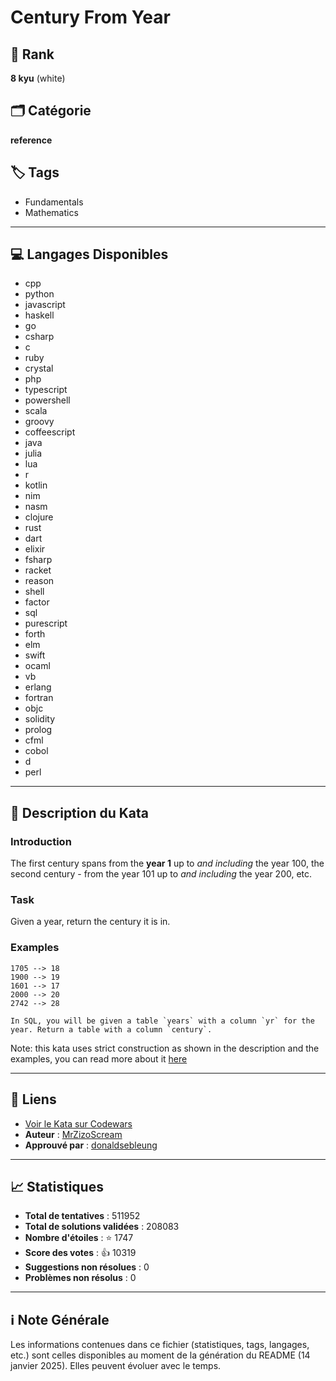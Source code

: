 # Century From Year

## 🏅 Rank
**8 kyu** (white)

## 🗂️ Catégorie
**reference**

## 🏷️ Tags
- Fundamentals
- Mathematics

---

## 💻 Langages Disponibles
- cpp
- python
- javascript
- haskell
- go
- csharp
- c
- ruby
- crystal
- php
- typescript
- powershell
- scala
- groovy
- coffeescript
- java
- julia
- lua
- r
- kotlin
- nim
- nasm
- clojure
- rust
- dart
- elixir
- fsharp
- racket
- reason
- shell
- factor
- sql
- purescript
- forth
- elm
- swift
- ocaml
- vb
- erlang
- fortran
- objc
- solidity
- prolog
- cfml
- cobol
- d
- perl

---

## 📜 Description du Kata

### Introduction

The first century spans from the **year 1** up to *and including* the year 100, the second century - from the year 101 up to *and including* the year 200, etc.


### Task

Given a year, return the century it is in.


### Examples

```
1705 --> 18
1900 --> 19
1601 --> 17
2000 --> 20
2742 --> 28
```

```if:sql
In SQL, you will be given a table `years` with a column `yr` for the year. Return a table with a column `century`.
```

Note: this kata uses strict construction as shown in the description and the examples, you can read more about it [here](https://en.wikipedia.org/wiki/Century)


---

## 🔗 Liens
- [Voir le Kata sur Codewars](https://www.codewars.com/kata/5a3fe3dde1ce0e8ed6000097)
- **Auteur** : [MrZizoScream](https://www.codewars.com/users/MrZizoScream)
- **Approuvé par** : [donaldsebleung](https://www.codewars.com/users/donaldsebleung)

---

## 📈 Statistiques
- **Total de tentatives** : 511952
- **Total de solutions validées** : 208083
- **Nombre d'étoiles** : ⭐ 1747
- **Score des votes** : 👍 10319
- **Suggestions non résolues** : 0
- **Problèmes non résolus** : 0

---

## ℹ️ Note Générale
Les informations contenues dans ce fichier (statistiques, tags, langages, etc.) sont celles disponibles au moment de la génération du README (14 janvier 2025). Elles peuvent évoluer avec le temps.
